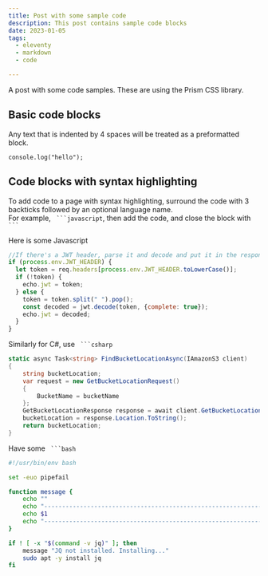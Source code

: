 ```yaml
---
title: Post with some sample code
description: This post contains sample code blocks
date: 2023-01-05
tags:
  - eleventy
  - markdown
  - code

---
```


A post with some code samples. These are using the Prism CSS library.


## Basic code blocks

Any text that is indented by 4 spaces will be treated as a preformatted block.

    console.log("hello");

## Code blocks with syntax highlighting

To add code to a page with syntax highlighting, surround the code with 3 backticks followed by an optional language name.  
For example, ` ```javascript`, then add the code, and close the block with ` ``` `

Here is some Javascript

```javascript
//If there's a JWT header, parse it and decode and put it in the response
if (process.env.JWT_HEADER) {
  let token = req.headers[process.env.JWT_HEADER.toLowerCase()];
  if (!token) {
    echo.jwt = token;
  } else {
    token = token.split(" ").pop();
    const decoded = jwt.decode(token, {complete: true});
    echo.jwt = decoded;
  }
}

```

Similarly for C#, use ` ```csharp`

```csharp
static async Task<string> FindBucketLocationAsync(IAmazonS3 client)
{
    string bucketLocation;
    var request = new GetBucketLocationRequest()
    {
        BucketName = bucketName
    };
    GetBucketLocationResponse response = await client.GetBucketLocationAsync(request);
    bucketLocation = response.Location.ToString();
    return bucketLocation;
}
```


Have some  ` ```bash`

```bash
#!/usr/bin/env bash

set -euo pipefail

function message {
    echo ""
    echo "---------------------------------------------------------------"
    echo $1
    echo "---------------------------------------------------------------"
}

if ! [ -x "$(command -v jq)" ]; then
    message "JQ not installed. Installing..."
    sudo apt -y install jq
fi
```


